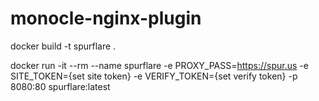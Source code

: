 # monocle-nginx-plugin

docker build -t spurflare .

docker run -it --rm --name spurflare -e PROXY_PASS=https://spur.us -e SITE_TOKEN={set site token} -e VERIFY_TOKEN={set verify token} -p 8080:80 spurflare:latest